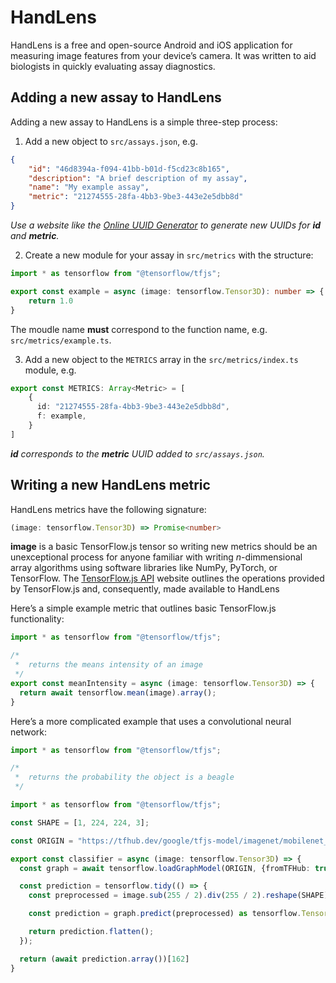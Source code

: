 HandLens
========

HandLens is a free and open-source Android and iOS application for measuring 
image features from your device’s camera. It was written to aid biologists 
in quickly evaluating assay diagnostics.

Adding a new assay to HandLens
------------------------------

Adding a new assay to HandLens is a simple three-step process:

1.  Add a new object to `src/assays.json`, e.g.

```json
{
    "id": "46d8394a-f094-41bb-b01d-f5cd23c8b165",
    "description": "A brief description of my assay",
    "name": "My example assay",
    "metric": "21274555-28fa-4bb3-9be3-443e2e5dbb8d"
}
```
    
*Use a website like the 
[Online UUID Generator](https://www.uuidgenerator.net) to generate new UUIDs 
for **id** and **metric**.*
    
2.  Create a new module for your assay in `src/metrics` with the structure:

```typescript
import * as tensorflow from "@tensorflow/tfjs";

export const example = async (image: tensorflow.Tensor3D): number => {
    return 1.0
}
```

The moudle name **must** correspond to the function name, e.g. 
`src/metrics/example.ts`.

3.  Add a new object to the `METRICS` array in the `src/metrics/index.ts` 
    module, e.g.

```typescript
export const METRICS: Array<Metric> = [
    {
      id: "21274555-28fa-4bb3-9be3-443e2e5dbb8d",
      f: example,
    }
]
```

***id** corresponds to the **metric** UUID added to `src/assays.json`.*

Writing a new HandLens metric
-----------------------------

HandLens metrics have the following signature:

```typescript
(image: tensorflow.Tensor3D) => Promise<number>
```

**image** is a basic TensorFlow.js tensor so writing new metrics should be an 
unexceptional process for anyone familiar with writing *n*-dimmensional array 
algorithms using software libraries like NumPy, PyTorch, or TensorFlow. The
[TensorFlow.js API](https://js.tensorflow.org/api/latest/) website outlines the 
operations provided by TensorFlow.js and, consequently, made available to 
HandLens

Here’s a simple example metric that outlines basic TensorFlow.js functionality:

```typescript
import * as tensorflow from "@tensorflow/tfjs";

/*
 *  returns the means intensity of an image
 */
export const meanIntensity = async (image: tensorflow.Tensor3D) => {
  return await tensorflow.mean(image).array();
}
```

Here’s a more complicated example that uses a convolutional neural network:

```typescript
import * as tensorflow from "@tensorflow/tfjs";

/*
 *  returns the probability the object is a beagle
 */

import * as tensorflow from "@tensorflow/tfjs";

const SHAPE = [1, 224, 224, 3];

const ORIGIN = "https://tfhub.dev/google/tfjs-model/imagenet/mobilenet_v2_100_224/classification/3/default/1";

export const classifier = async (image: tensorflow.Tensor3D) => {
  const graph = await tensorflow.loadGraphModel(ORIGIN, {fromTFHub: true});

  const prediction = tensorflow.tidy(() => {
    const preprocessed = image.sub(255 / 2).div(255 / 2).reshape(SHAPE);

    const prediction = graph.predict(preprocessed) as tensorflow.Tensor;

    return prediction.flatten();
  });

  return (await prediction.array())[162]
}
```
